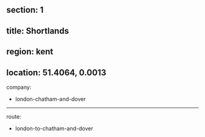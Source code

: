 section: 1
----
title: Shortlands
----
region: kent
----
location: 51.4064, 0.0013
----
company:
- london-chatham-and-dover
----
route:
- london-to-chatham-and-dover
